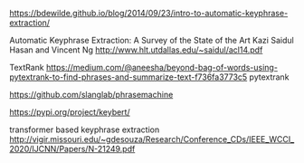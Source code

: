 
https://bdewilde.github.io/blog/2014/09/23/intro-to-automatic-keyphrase-extraction/

Automatic Keyphrase Extraction: A Survey of the State of the Art
Kazi Saidul Hasan and Vincent Ng
http://www.hlt.utdallas.edu/~saidul/acl14.pdf

TextRank
https://medium.com/@aneesha/beyond-bag-of-words-using-pytextrank-to-find-phrases-and-summarize-text-f736fa3773c5
pytextrank

https://github.com/slanglab/phrasemachine

https://pypi.org/project/keybert/

transformer based keyphrase extraction
http://vigir.missouri.edu/~gdesouza/Research/Conference_CDs/IEEE_WCCI_2020/IJCNN/Papers/N-21249.pdf


